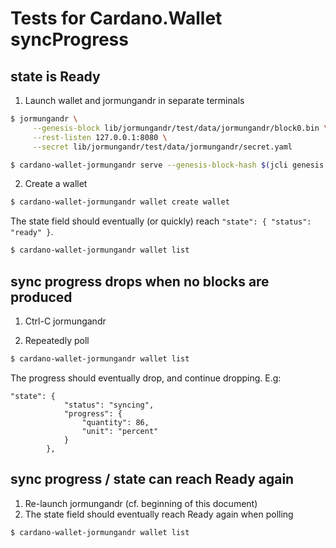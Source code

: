 # Tests for Cardano.Wallet syncProgress 

## state is Ready 

1. Launch wallet and jormungandr in separate terminals
```bash
$ jormungandr \
     --genesis-block lib/jormungandr/test/data/jormungandr/block0.bin \
     --rest-listen 127.0.0.1:8080 \
     --secret lib/jormungandr/test/data/jormungandr/secret.yaml

$ cardano-wallet-jormungandr serve --genesis-block-hash $(jcli genesis hash --input lib/jormungandr/test/data/jormungandr/block0.bin) --node-port 8080
```

2. Create a wallet
```bash
$ cardano-wallet-jormungandr wallet create wallet
```

The state field should eventually (or quickly) reach `"state": { "status": "ready" }`.
```bash
$ cardano-wallet-jormungandr wallet list
```

## sync progress drops when no blocks are produced

1. Ctrl-C jormungandr

2. Repeatedly poll
```bash
$ cardano-wallet-jormungandr wallet list
```

The progress should eventually drop, and continue dropping. E.g:
```
"state": {
            "status": "syncing",
            "progress": {
                "quantity": 86,
                "unit": "percent"
            }
        },
```

## sync progress / state can reach Ready again 

1. Re-launch jormungandr (cf. beginning of this document)
2. The state field should eventually reach Ready again when polling
```bash
$ cardano-wallet-jormungandr wallet list
```
